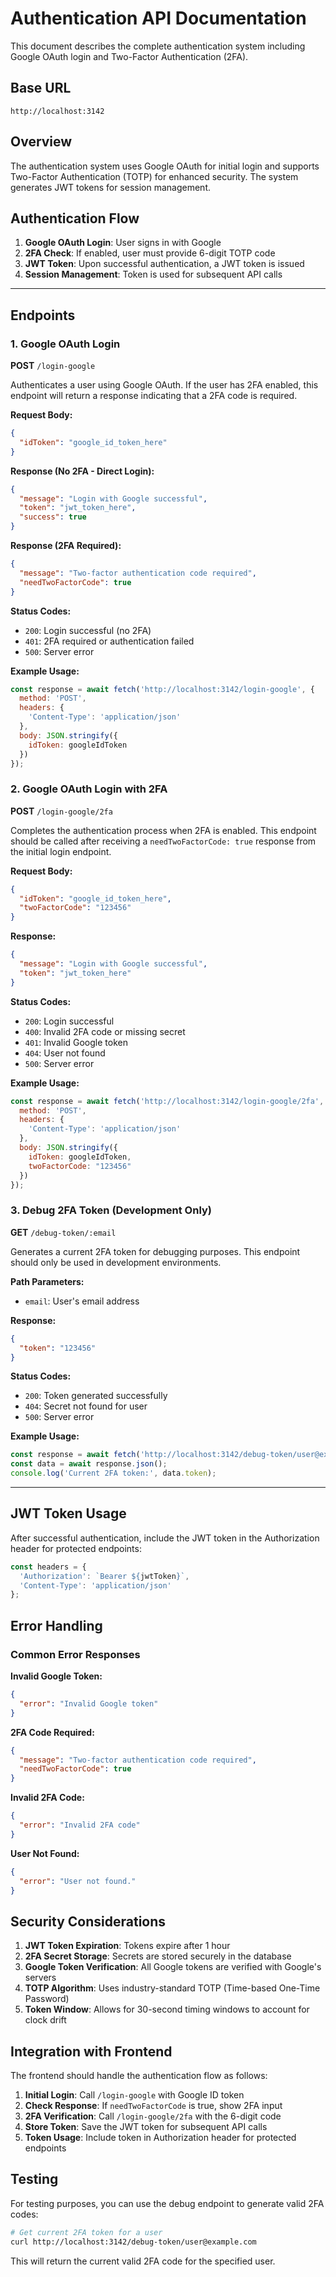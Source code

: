 # Authentication API Documentation

This document describes the complete authentication system including Google OAuth login and Two-Factor Authentication (2FA).

## Base URL
```
http://localhost:3142
```

## Overview

The authentication system uses Google OAuth for initial login and supports Two-Factor Authentication (TOTP) for enhanced security. The system generates JWT tokens for session management.

## Authentication Flow

1. **Google OAuth Login**: User signs in with Google
2. **2FA Check**: If enabled, user must provide 6-digit TOTP code
3. **JWT Token**: Upon successful authentication, a JWT token is issued
4. **Session Management**: Token is used for subsequent API calls

---

## Endpoints

### 1. Google OAuth Login
**POST** `/login-google`

Authenticates a user using Google OAuth. If the user has 2FA enabled, this endpoint will return a response indicating that a 2FA code is required.

**Request Body:**
```json
{
  "idToken": "google_id_token_here"
}
```

**Response (No 2FA - Direct Login):**
```json
{
  "message": "Login with Google successful",
  "token": "jwt_token_here",
  "success": true
}
```

**Response (2FA Required):**
```json
{
  "message": "Two-factor authentication code required",
  "needTwoFactorCode": true
}
```

**Status Codes:**
- `200`: Login successful (no 2FA)
- `401`: 2FA required or authentication failed
- `500`: Server error

**Example Usage:**
```javascript
const response = await fetch('http://localhost:3142/login-google', {
  method: 'POST',
  headers: {
    'Content-Type': 'application/json'
  },
  body: JSON.stringify({
    idToken: googleIdToken
  })
});
```

### 2. Google OAuth Login with 2FA
**POST** `/login-google/2fa`

Completes the authentication process when 2FA is enabled. This endpoint should be called after receiving a `needTwoFactorCode: true` response from the initial login endpoint.

**Request Body:**
```json
{
  "idToken": "google_id_token_here",
  "twoFactorCode": "123456"
}
```

**Response:**
```json
{
  "message": "Login with Google successful",
  "token": "jwt_token_here"
}
```

**Status Codes:**
- `200`: Login successful
- `400`: Invalid 2FA code or missing secret
- `401`: Invalid Google token
- `404`: User not found
- `500`: Server error

**Example Usage:**
```javascript
const response = await fetch('http://localhost:3142/login-google/2fa', {
  method: 'POST',
  headers: {
    'Content-Type': 'application/json'
  },
  body: JSON.stringify({
    idToken: googleIdToken,
    twoFactorCode: "123456"
  })
});
```

### 3. Debug 2FA Token (Development Only)
**GET** `/debug-token/:email`

Generates a current 2FA token for debugging purposes. This endpoint should only be used in development environments.

**Path Parameters:**
- `email`: User's email address

**Response:**
```json
{
  "token": "123456"
}
```

**Status Codes:**
- `200`: Token generated successfully
- `404`: Secret not found for user
- `500`: Server error

**Example Usage:**
```javascript
const response = await fetch('http://localhost:3142/debug-token/user@example.com');
const data = await response.json();
console.log('Current 2FA token:', data.token);
```

---

## JWT Token Usage

After successful authentication, include the JWT token in the Authorization header for protected endpoints:

```javascript
const headers = {
  'Authorization': `Bearer ${jwtToken}`,
  'Content-Type': 'application/json'
};
```

## Error Handling

### Common Error Responses

**Invalid Google Token:**
```json
{
  "error": "Invalid Google token"
}
```

**2FA Code Required:**
```json
{
  "message": "Two-factor authentication code required",
  "needTwoFactorCode": true
}
```

**Invalid 2FA Code:**
```json
{
  "error": "Invalid 2FA code"
}
```

**User Not Found:**
```json
{
  "error": "User not found."
}
```

## Security Considerations

1. **JWT Token Expiration**: Tokens expire after 1 hour
2. **2FA Secret Storage**: Secrets are stored securely in the database
3. **Google Token Verification**: All Google tokens are verified with Google's servers
4. **TOTP Algorithm**: Uses industry-standard TOTP (Time-based One-Time Password)
5. **Token Window**: Allows for 30-second timing windows to account for clock drift

## Integration with Frontend

The frontend should handle the authentication flow as follows:

1. **Initial Login**: Call `/login-google` with Google ID token
2. **Check Response**: If `needTwoFactorCode` is true, show 2FA input
3. **2FA Verification**: Call `/login-google/2fa` with the 6-digit code
4. **Store Token**: Save the JWT token for subsequent API calls
5. **Token Usage**: Include token in Authorization header for protected endpoints

## Testing

For testing purposes, you can use the debug endpoint to generate valid 2FA codes:

```bash
# Get current 2FA token for a user
curl http://localhost:3142/debug-token/user@example.com
```

This will return the current valid 2FA code for the specified user.
